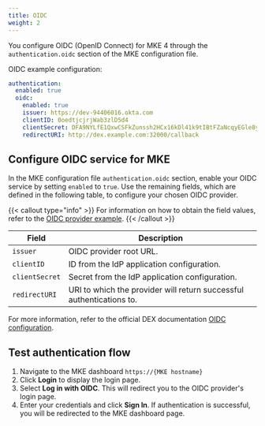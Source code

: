 ```yaml
---
title: OIDC
weight: 2
---
```


You configure OIDC (OpenID Connect) for MKE 4 through the `authentication.oidc`
section of the MKE configuration file.

OIDC example configuration:

```yaml
authentication:
  enabled: true
  oidc:
    enabled: true
    issuer: https://dev-94406016.okta.com
    clientID: 0oedtjcjrjWab3zlD5d4
    clientSecret: DFA9NYLfE1QxwCSFkZunssh2HCx16kDl41k9tIBtFZaNcqyEGle8yZPtMBesyomD
    redirectURI: http://dex.example.com:32000/callback
```

## Configure OIDC service for MKE

In the MKE configuration file `authentication.oidc` section, enable your
OIDC service by setting `enabled` to `true`. Use the remaining fields, which
are defined in the following table, to configure your chosen OIDC provider.

{{< callout type="info" >}}
For information on how to obtain the field values, refer to the [OIDC provider example](../../../tutorials/authentication-provider-setup/oidc-provider-setup).
{{< /callout >}}

| Field          | Description                                                          |
| -------------- | -------------------------------------------------------------------- |
| `issuer`       | OIDC provider root URL.                                              |
| `clientID`     | ID from the IdP application configuration.                           |
| `clientSecret` | Secret from the IdP application configuration.                       |
| `redirectURI`  | URI to which the provider will return successful authentications to. |

For more information, refer to the official DEX documentation
[OIDC configuration](https://dexidp.io/docs/connectors/oidc/#configuration).

## Test authentication flow

1. Navigate to the MKE dashboard `https://{MKE hostname}`
2. Click **Login** to display the login page.
3. Select **Log in with OIDC**. This will redirect you to the OIDC provider's
   login page.
4. Enter your credentials and click **Sign In**. If authentication is successful,
   you will be redirected to the MKE dashboard page.
